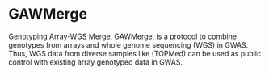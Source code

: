# GAWMerge
Genotyping Array-WGS Merge, GAWMerge, is a protocol to combine genotypes from arrays and whole genome sequencing (WGS) in GWAS. Thus, WGS data from diverse samples like (TOPMed) can be used as public control with existing array genotyped data in GWAS.
